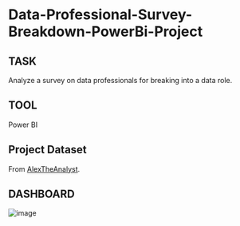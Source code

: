# Data-Professional-Survey-Breakdown-PowerBi-Project
## TASK
Analyze a survey on data professionals for breaking into a data role.

## TOOL
Power BI

## Project Dataset
From [AlexTheAnalyst](https://github.com/AlexTheAnalyst/Power-BI/blob/main/Power%20BI%20-%20Final%20Project.xlsx).

## DASHBOARD
![image](https://github.com/AmiraQadry/Data-Professional-Survey-Breakdown-PowerBi-Project/assets/106974489/b2875a6c-36d6-446a-881f-c7fed2d4d5dd)
